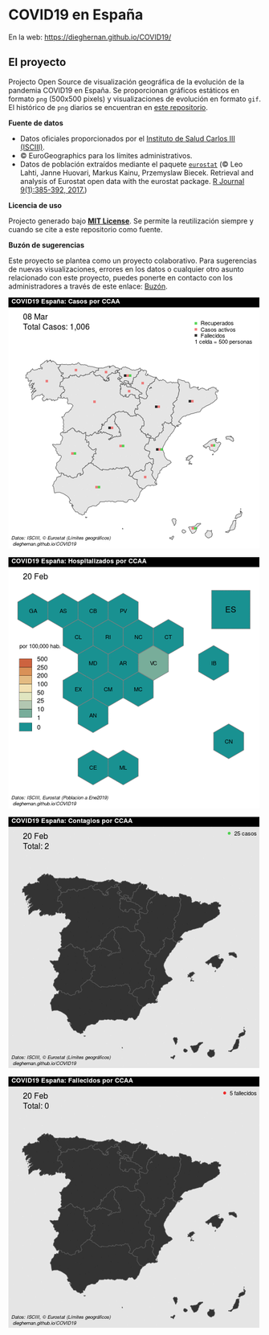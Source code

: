# COVID19 en España

En la web: https://dieghernan.github.io/COVID19/

## El proyecto

Projecto Open Source de visualización geográfica de la evolución de la
pandemia COVID19 en España. Se proporcionan gráficos estáticos en
formato `png` (500x500 pixels) y visualizaciones de evolución en formato
`gif`. El histórico de `png` diarios se encuentran en [este
repositorio](https://github.com/dieghernan/COVID19/tree/master/pngs).

**Fuente de datos**

-   Datos oficiales proporcionados por el [Instituto de Salud Carlos III
    (ISCIII)](https://covid19.isciii.es/).
-   © EuroGeographics para los límites administrativos.
-   Datos de población extraídos mediante el paquete
    [`eurostat`](http://ropengov.github.io/eurostat) (© Leo Lahti, Janne
    Huovari, Markus Kainu, Przemyslaw Biecek. Retrieval and analysis of
    Eurostat open data with the eurostat package. [R Journal
    9(1):385-392, 2017.](https://journal.r-project.org/archive/2017/RJ-2017-019/index.html))

**Licencia de uso**

Projecto generado bajo [**MIT License**](./LICENSE). Se permite la
reutilización siempre y cuando se cite a este repositorio como fuente.

**Buzón de sugerencias**

Este proyecto se plantea como un proyecto colaborativo. Para sugerencias
de nuevas visualizaciones, errores en los datos o cualquier otro asunto
relacionado con este proyecto, puedes ponerte en contacto con los
administradores a través de este enlace:
[Buzón](https://github.com/dieghernan/COVID19/issues/new/choose).

![Casos](./assets/Casos.gif)

![Ratio Hospitalizados](./assets/RatioHosp.gif)

![Contagios](./assets/Contagios.gif)

![Fallecidos](./assets/Fallecidos.gif)


